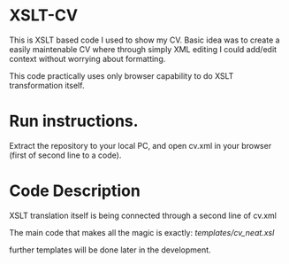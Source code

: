 # XSLT-CV

This is XSLT based code I used to show my CV. Basic idea was to create a easily maintenable CV where through simply XML editing I could add/edit context without worrying about formatting.

This code practically uses only browser capability to do XSLT transformation itself.

# Run instructions.

Extract the repository to your local PC, and open cv.xml in your browser (first of second line to a code). 

# Code Description

XSLT translation itself is being connected through a second line of cv.xml

<?xml-stylesheet type="text/xsl" href="templates/cv_neat.xsl" ?>

The main code that makes all the magic is exactly:
*templates/cv_neat.xsl*

further templates will be done later in the development.
